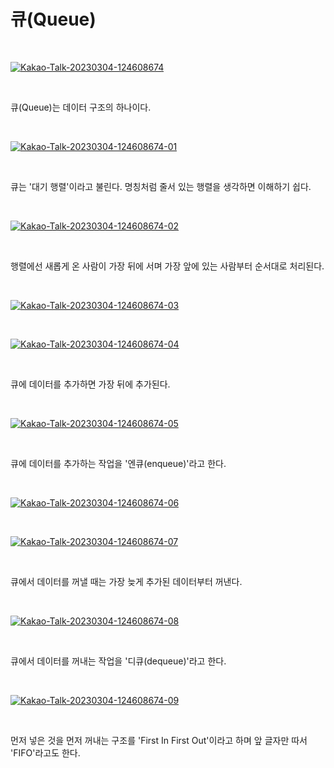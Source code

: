 # 큐(Queue)

</br>

<a href="https://ibb.co/x6Dfxty"><img src="https://i.ibb.co/BBtr05m/Kakao-Talk-20230304-124608674.jpg" alt="Kakao-Talk-20230304-124608674" border="0"></a>

</br>

큐(Queue)는 데이터 구조의 하나이다.

</br>

<a href="https://ibb.co/fQr5S0C"><img src="https://i.ibb.co/ZNcPJTh/Kakao-Talk-20230304-124608674-01.jpg" alt="Kakao-Talk-20230304-124608674-01" border="0"></a>

</br>

큐는 '대기 행렬'이라고 불린다. 명칭처럼 줄서 있는 행렬을 생각하면 이해하기 쉽다.

</br>

<a href="https://ibb.co/YRXhdn1"><img src="https://i.ibb.co/Gx9RMY8/Kakao-Talk-20230304-124608674-02.jpg" alt="Kakao-Talk-20230304-124608674-02" border="0"></a>

</br>

행렬에선 새롭게 온 사람이 가장 뒤에 서며 가장 앞에 있는 사람부터 순서대로 처리된다.

</br>

<a href="https://ibb.co/cLJYpx8"><img src="https://i.ibb.co/JQn3bCp/Kakao-Talk-20230304-124608674-03.jpg" alt="Kakao-Talk-20230304-124608674-03" border="0"></a>

</br>

<a href="https://ibb.co/QDDy1rV"><img src="https://i.ibb.co/FHHRjg1/Kakao-Talk-20230304-124608674-04.jpg" alt="Kakao-Talk-20230304-124608674-04" border="0"></a>

</br>

큐에 데이터를 추가하면 가장 뒤에 추가된다.

</br>

<a href="https://ibb.co/hC2f9wb"><img src="https://i.ibb.co/DLwpWTh/Kakao-Talk-20230304-124608674-05.jpg" alt="Kakao-Talk-20230304-124608674-05" border="0"></a>

</br>

큐에 데이터를 추가하는 작업을 '엔큐(enqueue)'라고 한다.

</br>

<a href="https://ibb.co/fMBKqRk"><img src="https://i.ibb.co/1Zhp7Vr/Kakao-Talk-20230304-124608674-06.jpg" alt="Kakao-Talk-20230304-124608674-06" border="0"></a>

</br>

<a href="https://ibb.co/v1btWrM"><img src="https://i.ibb.co/xhy4bcr/Kakao-Talk-20230304-124608674-07.jpg" alt="Kakao-Talk-20230304-124608674-07" border="0"></a>

</br>

큐에서 데이터를 꺼낼 때는 가장 늦게 추가된 데이터부터 꺼낸다.

</br>

<a href="https://ibb.co/sC6sQyp"><img src="https://i.ibb.co/xYfzGJK/Kakao-Talk-20230304-124608674-08.jpg" alt="Kakao-Talk-20230304-124608674-08" border="0"></a>

</br>

큐에서 데이터를 꺼내는 작업을 '디큐(dequeue)'라고 한다.

</br>

<a href="https://ibb.co/ZV3Mm2t"><img src="https://i.ibb.co/1L3m6zh/Kakao-Talk-20230304-124608674-09.jpg" alt="Kakao-Talk-20230304-124608674-09" border="0"></a>

</br>

먼저 넣은 것을 먼저 꺼내는 구조를 'First In First Out'이라고 하며 앞 글자만 따서 'FIFO'라고도 한다.